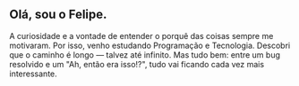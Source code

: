 ## Olá, sou o Felipe.

A curiosidade e a vontade de entender o porquê das coisas sempre me motivaram. Por isso, venho estudando Programação e Tecnologia. Descobri que o caminho é longo — talvez até infinito. Mas tudo bem: entre um bug resolvido e um "Ah, então era isso!?", tudo vai ficando cada vez mais interessante.
